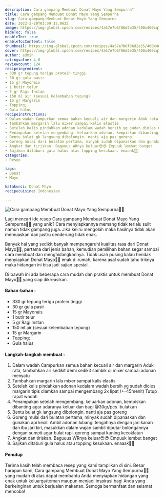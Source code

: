 ```yaml
---
description: Cara gampang Membuat Donat Mayo Yang Sempurna"
title: Cara gampang Membuat Donat Mayo Yang Sempurna
slug: Cara-gampang-Membuat-Donat-Mayo-Yang-Sempurna
date: 2022-2-20T03:09:12.063Z
image: https://img-global.cpcdn.com/recipes/4a67e7b6f86d2e35/400x400cq70/photo.jpg
hideToc: false
enableToc: true
enableTocContent: false
thumbnail: https://img-global.cpcdn.com/recipes/4a67e7b6f86d2e35/400x400cq70/photo.jpg
cover: https://img-global.cpcdn.com/recipes/4a67e7b6f86d2e35/400x400cq70/photo.jpg
author: admin
ratingvalue: 4.8
reviewcount: 124
recipeingredient:
- 330 gr tepung terigu protein tinggi
- 30 gr gula pasir
- 15 gr Mayonais
- 1 butir telur
- 5 gr Ragi Instan
- 150 ml air (sesuai kelembaban tepung)
- 15 gr Margarin
- Topping;
- Gula halus
recipeinstructions:
- Dalam wadah Campurkan semua bahan kecuali air dan margarin Aduk rata, tambahkan air sedikit demi sedikit sambik di mixer sampai adonan menyatu
- Tambahkan margarin lalu mixer sampai kalis elastis
- Setelah kalis pindahkan adonan kedalam wadah bersih yg sudah dioles margarin tipis diamkan sampai mengembang 2x lipat (+-45menit) Tutup rapat wadah
- Penampakan setelah mengembang. keluarkan adonan, kempiskan dibanting agar udaranya keluar dan bagi @30gr/pcs. bulatkan
- Bentu bulat gk langsung dibolongin. nanti aja pas goreng
- Goreng mulai dari bulatan pertama, minyak sudah dipanaskan dan gunakan api kecil. Ambil adonan lubangi tengahnya dengan jari kanan dan ibu jari kiri, masukkan dalam wajan sambil diputar bolongannya dengan sumpit agar bulat rapi. goreng sampai kuning kecoklatan
- Angkat dan tiriskan. Baguuus WRnya keluar😍😍 Empuuk lembut banget
- Sajikan ditaburi gula halus atau topping kesukaan. enaaak🤤🤤
categories:
- Resep

tags:
- Donat
- Mayo

katakunci: Donat Mayo
recipecuisine: Indonesian

---
```


![Cara gampang Membuat Donat Mayo Yang Sempurna👩‍🍳](https://img-global.cpcdn.com/recipes/4a67e7b6f86d2e35/400x400cq70/photo.jpg)

Lagi mencari ide resep Cara gampang Membuat Donat Mayo Yang Sempurna👩‍🍳 yang unik? Cara menyiapkannya memang tidak terlalu sulit namun tidak gampang juga. Jika keliru mengolah maka hasilnya tidak akan memuaskan dan justru cenderung tidak enak.

Banyak hal yang sedikit banyak mempengaruhi kualitas rasa dari Donat Mayo👩‍🍳, pertama dari jenis bahan, kemudian pemilihan bahan segar sampai cara membuat dan menghidangkannya. Tidak usah pusing kalau hendak menyiapkan Donat Mayo👩‍🍳 enak di rumah, karena asal sudah tahu triknya maka hidangan ini bisa jadi sajian spesial.

Di bawah ini ada beberapa cara mudah dan praktis untuk membuat Donat Mayo👩‍🍳 yang siap dikreasikan.

<!--inarticleads1-->

#### Bahan-bahan :

- 330 gr tepung terigu protein tinggi
- 30 gr gula pasir
- 15 gr Mayonais
- 1 butir telur
- 5 gr Ragi Instan
- 150 ml air (sesuai kelembaban tepung)
- 15 gr Margarin
- Topping;
- Gula halus

<!--inarticleads2-->

#### Langkah-langkah membuat :

1. Dalam wadah Campurkan semua bahan kecuali air dan margarin Aduk rata, tambahkan air sedikit demi sedikit sambik di mixer sampai adonan menyatu
1. Tambahkan margarin lalu mixer sampai kalis elastis
1. Setelah kalis pindahkan adonan kedalam wadah bersih yg sudah dioles margarin tipis diamkan sampai mengembang 2x lipat (+-45menit) Tutup rapat wadah
1. Penampakan setelah mengembang. keluarkan adonan, kempiskan dibanting agar udaranya keluar dan bagi @30gr/pcs. bulatkan
1. Bentu bulat gk langsung dibolongin. nanti aja pas goreng
1. Goreng mulai dari bulatan pertama, minyak sudah dipanaskan dan gunakan api kecil. Ambil adonan lubangi tengahnya dengan jari kanan dan ibu jari kiri, masukkan dalam wajan sambil diputar bolongannya dengan sumpit agar bulat rapi. goreng sampai kuning kecoklatan
1. Angkat dan tiriskan. Baguuus WRnya keluar😍😍 Empuuk lembut banget
1. Sajikan ditaburi gula halus atau topping kesukaan. enaaak🤤🤤

#### Penutup

Terima kasih telah membaca resep yang kami tampilkan di sini. Besar harapan kami, Cara gampang Membuat Donat Mayo Yang Sempurna👩‍🍳 yang mudah di atas dapat membantu Anda menyiapkan hidangan yang enak untuk keluarga/teman maupun menjadi inspirasi bagi Anda yang berkeinginan untuk berjualan makanan. Semoga bermanfaat dan selamat mencoba!